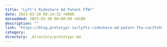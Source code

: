```yaml
---
title: "Lyft’s Rideshare Ad Patent FTW!"
date: 2023-03-29 08:14:32 +0000
dateadded: 2023-03-30 00:00:09 +0100
description: ""
link: "https://blog.prototypr.io/lyfts-rideshare-ad-patent-ftw-cac3fe59ae36?source=rss----eb297ea1161a---4"
category:
directory: _directory/prototypr.md
---
```

